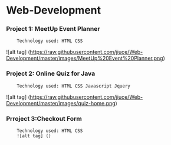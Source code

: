 # Web-Development
### Project 1: MeetUp Event Planner
        Technology used: HTML CSS
  ![alt tag] (https://raw.githubusercontent.com/jiuce/Web-Development/master/images/MeetUp%20Event%20Planner.png) 
  
### Project 2: Online Quiz for Java
        Technology used: HTML CSS Javascript Jquery
![alt tag] (https://raw.githubusercontent.com/jiuce/Web-Development/master/images/quiz-home.png) 

### Prroject 3:Checkout Form
        Technology used: HTML CSS
        ![alt tag] ()
